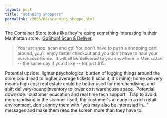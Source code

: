 ```yaml
---
layout: post
title: "scanning shoppers"
permalink: /2005/08/scanning_shoppe.html
---
```


<p>The Container Store looks like they're doing something interesting in their Manhattan store:&nbsp; <a href="http://www.containerstore.com/goshop/index.jhtml" title="GoShop! Scan &amp; Deliver">GoShop! Scan &amp; Deliver</a>.</p><blockquote><p>You just shop, scan and go! You don't have to push a shopping cart around, you'll enjoy faster checkout and you don't have to haul your purchases home.&nbsp; It will all be delivered to you anywhere in Manhattan -- the same day if you'd like -- for just $15.</p></blockquote><p>Potential upside:&nbsp; lighter psychological burden of lugging things around the store could lead to higher average tickets (I scan it, it's mine); home delivery means high cost real estate could be better used for merchandising, and shift delivery-bound inventory to lower cost warehouse space.&nbsp; Potential downside:&nbsp; customer education and real time tech support.&nbsp; Trap to avoid:&nbsp; merchandising in the scanner itself; the customer's already in a rich retail environment, don't annoy them with &quot;you may also be interested in...&quot; messages and make them read the screen more than they have to.</p>


